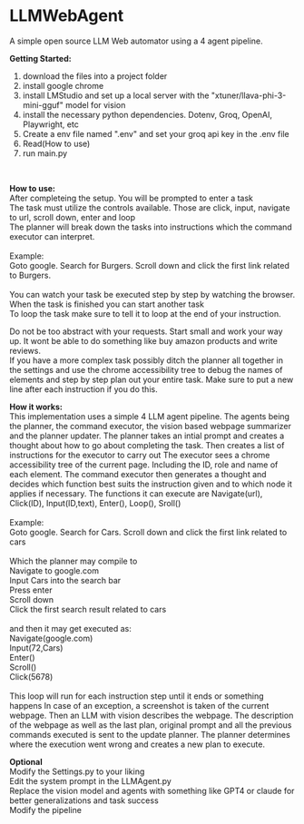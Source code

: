 # LLMWebAgent
A simple open source LLM Web automator using a 4 agent pipeline.

**Getting Started:**
<br>
1. download the files into a project folder<br>
2. install google chrome<br>
3. install LMStudio and set up a local server with the "xtuner/llava-phi-3-mini-gguf" model for vision<br>
4. install the necessary python dependencies. Dotenv, Groq, OpenAI, Playwright, etc<br>
5. Create a env file named ".env" and set your groq api key in the .env file<br>
6. Read(How to use)<br>
7. run main.py<br>
<br>

**How to use:**
<br>
After completeing the setup. You will be prompted to enter a task<br>
The task must utilize the controls available. Those are click, input, navigate to url, scroll down, enter and loop<br>
The planner will break down the tasks into instructions which the command executor can interpret.<br><br>
Example:<br>
Goto google. Search for Burgers. Scroll down and click the first link related to Burgers.<br>
<br>
You can watch your task be executed step by step by watching the browser.<br>
When the task is finished you can start another task<br>
To loop the task make sure to tell it to loop at the end of your instruction.<br>

Do not be too abstract with your requests. Start small and work your way up. It wont be able to do something like buy amazon products and write reviews.<br>
If you have a more complex task possibly ditch the planner all together in the settings and use the chrome accessibility tree to debug the names of elements and 
step by step plan out your entire task. Make sure to put a new line after each instruction if you do this.<br>


**How it works:** <br>
This implementation uses a simple 4 LLM agent pipeline. The agents being the planner, the command executor, the vision based webpage summarizer and the planner updater.
The planner takes an intial prompt and creates a thought about how to go about completing the task. Then creates a list of instructions for the executor to carry out
The executor sees a chrome accessibility tree of the current page. Including the ID, role and name of each element. The command executor then generates a thought 
and decides which function best suits the instruction given and to which node it applies if necessary.
The functions it can execute are Navigate(url), Click(ID), Input(ID,text), Enter(), Loop(), Sroll()<br><br>
Example: <br>
Goto google. Search for Cars. Scroll down and click the first link related to cars
<br><br>
Which the planner may compile to<br>
Navigate to google.com<br>
Input Cars into the search bar<br>
Press enter<br>
Scroll down<br>
Click the first search result related to cars<br>
<br>
and then it may get executed as: <br>
Navigate(google.com)<br>
Input(72,Cars)<br>
Enter()<br>
Scroll()<br>
Click(5678)<br><br>
This loop will run for each instruction step until it ends or something happens
In case of an exception, a screenshot is taken of the current webpage. Then an LLM with vision describes the webpage.
The description of the webpage as well as the last plan, original prompt and all the previous commands executed is sent to the update planner. The planner determines where the execution went wrong and creates a new plan to execute.
<br>

**Optional** <br>
Modify the Settings.py to your liking<br>
Edit the system prompt in the LLMAgent.py<br>
Replace the vision model and agents with something like GPT4 or claude for better generalizations and task success<br>
Modify the pipeline<br>
